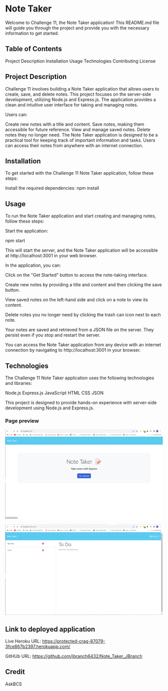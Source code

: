 # Note Taker

Welcome to Challenge 11, the Note Taker application! This README.md file will guide you through the project and provide you with the necessary information to get started.

## Table of Contents

Project Description
Installation
Usage
Technologies
Contributing
License

## Project Description

Challenge 11 involves building a Note Taker application that allows users to create, save, and delete notes. This project focuses on the server-side development, utilizing Node.js and Express.js. The application provides a clean and intuitive user interface for taking and managing notes. 

Users can:

Create new notes with a title and content.
Save notes, making them accessible for future reference.
View and manage saved notes.
Delete notes they no longer need.
The Note Taker application is designed to be a practical tool for keeping track of important information and tasks. Users can access their notes from anywhere with an internet connection.

## Installation

To get started with the Challenge 11 Note Taker application, follow these steps:


Install the required dependencies:
npm install

## Usage

To run the Note Taker application and start creating and managing notes, follow these steps:

Start the application:

npm start

This will start the server, and the Note Taker application will be accessible at http://localhost:3001 in your web browser.

In the application, you can:

Click on the "Get Started" button to access the note-taking interface.

Create new notes by providing a title and content and then clicking the save button.

View saved notes on the left-hand side and click on a note to view its content.

Delete notes you no longer need by clicking the trash can icon next to each note.

Your notes are saved and retrieved from a JSON file on the server. They persist even if you stop and restart the server.

You can access the Note Taker application from any device with an internet connection by navigating to http://localhost:3001 in your browser.

## Technologies

The Challenge 11 Note Taker application uses the following technologies and libraries:

Node.js
Express.js
JavaScript
HTML
CSS
JSON

This project is designed to provide hands-on experience with server-side development using Node.js and Express.js.


### Page preview

![Note Taker](/Develop/public/images/Screenshot%20(612).png)

![Note Added](/Develop/public/images/Screenshot%20(613).png)


## Link to deployed application

Live Heroku URL:
https://protected-crag-87079-3fce867b2397.herokuapp.com/

GitHUb URL:
https://github.com/jbranch6432/Note_Taker_JBranch

## Credit

  AskBCS